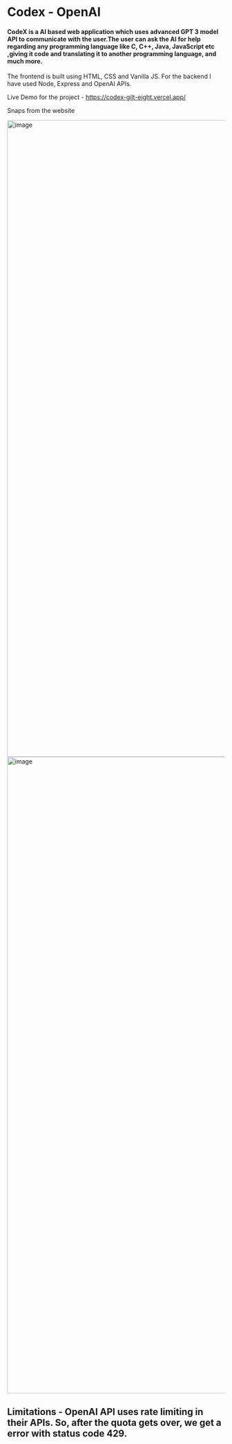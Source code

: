 # Codex - OpenAI

#### CodeX is a AI based web application which uses advanced GPT 3 model API to communicate with the user.The user can ask the AI for help regarding any programming language like C, C++, Java, JavaScript etc ,giving it code and translating it to another programming language, and much more.

The frontend is built using HTML, CSS and Vanilla JS. For the backend I have used Node, Express and OpenAI APIs.

Live Demo for the project - https://codex-gilt-eight.vercel.app/


Snaps from the website

<img width="1470" alt="image" src="https://user-images.githubusercontent.com/46063095/211927267-f7bf417c-1a72-4e74-8bf2-7f8aaa78b313.png">

<img width="1470" alt="image" src="https://user-images.githubusercontent.com/46063095/211927744-5201de60-1182-4ca7-907d-226509b8a09f.png">

## Limitations - OpenAI API uses rate limiting in their APIs. So, after the quota gets over, we get a error with status code 429.
